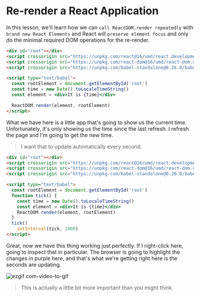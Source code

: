 # Re-render a React Application

In this lesson, we'll learn how we can `call ReactDOM.render repeatedly` with `brand new React Elements` and React will `preserve element focus` and only do the minimal required DOM operations for the re-render.

```html
<div id="root"></div>
<script crossorigin src="https://unpkg.com/react@16/umd/react.development.js"></script>
<script crossorigin src="https://unpkg.com/react-dom@16/umd/react-dom.development.js"></script>
<script crossorigin src="https://unpkg.com/babel-standalone@6.26.0/babel.js"></script>

<script type="text/babel">
  const rootElement = document.getElementById('root')
  const time = new Date().toLocaleTimeString()
  const element = <div>It is {time}</div>

  ReactDOM.render(element, rootElement)
</script>
```

What we have here is a little app that's going to show us the current time. Unfortunately, it's only showing us the time since the last refresh. I refresh the page and I'm going to get the new time.

> I want that to update automatically every second.

```html
<div id="root"></div>
<script crossorigin src="https://unpkg.com/react@16/umd/react.development.js"></script>
<script crossorigin src="https://unpkg.com/react-dom@16/umd/react-dom.development.js"></script>
<script crossorigin src="https://unpkg.com/babel-standalone@6.26.0/babel.js"></script>

<script type="text/babel">
  const rootElement = document.getElementById('root')
  function tick() {
    const time = new Date().toLocaleTimeString()
    const element = <div>It is {time}</div>
    ReactDOM.render(element, rootElement)
  }
  tick()
    setInterval(tick, 1000)
</script>
```

Great, now we have this thing working just perfectly. If I right-click here, going to inspect that in particular. The browser is going to highlight the changes in purple here, and that's what we're getting right here is the seconds are updating.

![ezgif com-video-to-gif](https://user-images.githubusercontent.com/5876481/33794089-918c3cac-dc79-11e7-844b-9b1cd2d052de.gif)

> This is actually a little bit more important than you might think. 
